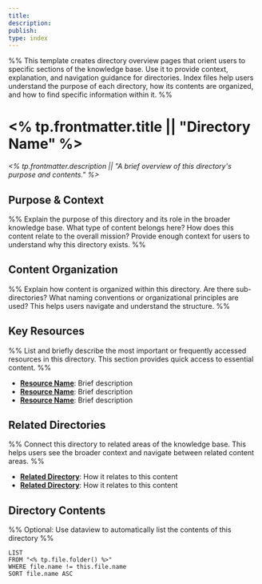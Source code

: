 ```yaml
---
title: 
description: 
publish: 
type: index
---
```

%% This template creates directory overview pages that orient users to specific sections of the knowledge base. Use it to provide context, explanation, and navigation guidance for directories. Index files help users understand the purpose of each directory, how its contents are organized, and how to find specific information within it. %%

# <% tp.frontmatter.title || "Directory Name" %>

_<% tp.frontmatter.description || "A brief overview of this directory's purpose and contents." %>_

## Purpose & Context

%% Explain the purpose of this directory and its role in the broader knowledge base. What type of content belongs here? How does this content relate to the overall mission? Provide enough context for users to understand why this directory exists. %%

## Content Organization

%% Explain how content is organized within this directory. Are there sub-directories? What naming conventions or organizational principles are used? This helps users navigate and understand the structure. %%

## Key Resources

%% List and briefly describe the most important or frequently accessed resources in this directory. This section provides quick access to essential content. %%

- **[Resource Name](link)**: Brief description
- **[Resource Name](link)**: Brief description
- **[Resource Name](link)**: Brief description

## Related Directories

%% Connect this directory to related areas of the knowledge base. This helps users see the broader context and navigate between related content areas. %%

- **[Related Directory](path/to/related-directory)**: How it relates to this content
- **[Related Directory](path/to/related-directory)**: How it relates to this content

## Directory Contents

%% Optional: Use dataview to automatically list the contents of this directory %%

```dataview
LIST
FROM "<% tp.file.folder() %>"
WHERE file.name != this.file.name
SORT file.name ASC
```
